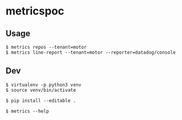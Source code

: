 # metricspoc

## Usage

```
$ metrics repos --tenant=motor
$ metrics line-report --tenant=motor --reporter=datadog/console
```

## Dev

```
$ virtualenv -p python3 venv
$ source venv/bin/activate

$ pip install --editable .

$ metrics --help
```
